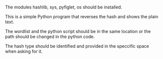 The modules hashlib, sys, pyfiglet, os should be installed.

This is a simple Python program that reverses the hash and shows the plain text.

The wordlist and the python script should be in the same location or the path should be changed in the python code.

The hash type should be identified and provided in the speccific space when asking for it.
